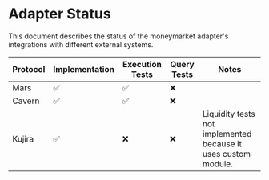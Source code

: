 # Adapter Status

This document describes the status of the moneymarket adapter's integrations with different external systems.

| Protocol | Implementation | Execution Tests | Query Tests | Notes |
| --- | --- | --- | --- | --- |
| Mars | ✅ | ✅ | ❌ | |
| Cavern | ✅ | ✅ | ❌ | |
| Kujira | ✅ | ❌ | ❌ | Liquidity tests not implemented because it uses custom module. |
